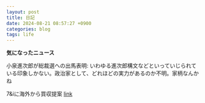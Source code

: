 ```yaml
---
layout: post
title: 日記
date: 2024-08-21 08:57:27 +0900
categories: blog
tags: life
---
```


**気になったニュース**

小泉進次郎が総裁選への出馬表明: いわゆる進次郎構文などといっていじられている印象しかない。政治家として、どれほどの実力があるのか不明。家柄なんかね

7&iに海外から買収提案 [link](https://news.yahoo.co.jp/articles/edcc0e06b0323f08b77c7f3b12ad6ce441f48d6d)
